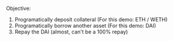 Objective:
1. Programatically deposit collateral (For this demo: ETH / WETH)
2. Programatically borrow another asset (For this demo: DAI)
3. Repay the DAI (almost, can't be a 100% repay)
